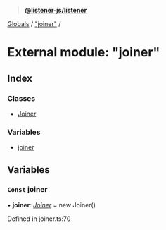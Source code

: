 > **[@listener-js/listener](../README.md)**

[Globals](../globals.md) / ["joiner"](_joiner_.md) /

# External module: "joiner"

## Index

### Classes

* [Joiner](../classes/_joiner_.joiner.md)

### Variables

* [joiner](_joiner_.md#const-joiner)

## Variables

### `Const` joiner

• **joiner**: *[Joiner](../classes/_joiner_.joiner.md)* =  new Joiner()

Defined in joiner.ts:70